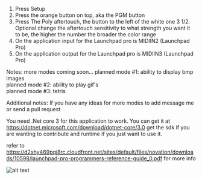 1. Press Setup
2. Press the orange button on top, aka the PGM button
3. Press The Poly aftertouch, the button to the left of the white one
3 1/2. Optional change the aftertouch sensitivity to what strength you want it to be, the higher the number the broader the color range
4. On the application input for the Launchpad pro is MIDIIN2 (Launchpad Pro)
5. On the application output for the Launchpad pro is MIDIIN3 (Launchpad Pro)

Notes: more modes coming soon...
planned mode #1: ability to display bmp images    
planned mode #2: ability to play gif's    
planned mode #3: tetris    

Additional notes:
If you have any ideas for more modes to add message me or send a pull request

You need .Net core 3 for this application to work. You can get it at https://dotnet.microsoft.com/download/dotnet-core/3.0 get the sdk if you are wanting to contribute and runtime if you just want to use it.

refer to https://d2xhy469pqj8rc.cloudfront.net/sites/default/files/novation/downloads/10598/launchpad-pro-programmers-reference-guide_0.pdf for more info

![alt text](https://raw.githubusercontent.com/rubiksmaster02/AdvMidi/master/ProSetup.PNG)
